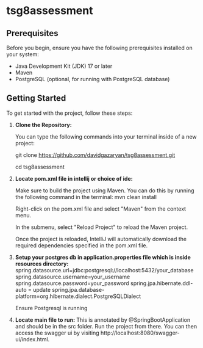 # tsg8assessment

## Prerequisites

Before you begin, ensure you have the following prerequisites installed on your system:

- Java Development Kit (JDK) 17 or later
- Maven
- PostgreSQL (optional, for running with PostgreSQL database)

## Getting Started

To get started with the project, follow these steps:

1. **Clone the Repository:**

   You can type the following commands into your terminal inside of a new project:
   
   git clone https://github.com/davidgazaryan/tsg8assessment.git
   
   cd tsg8assessment


2. **Locate pom.xml file in intellij or choice of ide:**

   Make sure to build the project using Maven. You can do this by running the following command in the terminal:
   mvn clean install
   
     Right-click on the pom.xml file and select "Maven" from the context menu.
     
     In the submenu, select "Reload Project" to reload the Maven project.
     
     Once the project is reloaded, IntelliJ will automatically download the required dependencies specified in the pom.xml file.


3. **Setup your postgres db in application.properties file which is inside resources directory:**
   spring.datasource.url=jdbc:postgresql://localhost:5432/your_database
   spring.datasource.username=your_username
   spring.datasource.password=your_password
   spring.jpa.hibernate.ddl-auto = update
   spring.jpa.database-platform=org.hibernate.dialect.PostgreSQLDialect
   
   Ensure Postgresql is running 


4. **Locate main file to run:**
   This is annotated by @SpringBootApplication and should be in the src folder. Run the project from there.
    You can then access the swagger ui by visiting http://localhost:8080/swagger-ui/index.html.

